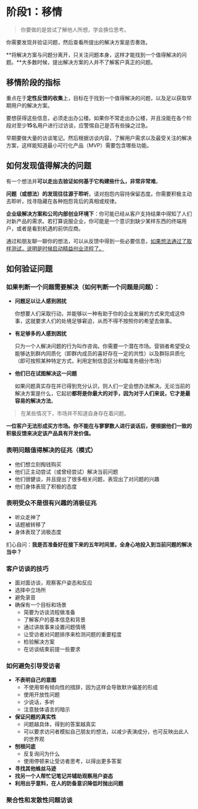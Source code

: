 # 阶段1：移情

> 你要做的是尝试了解他人所想，学会换位思考。

你需要发现并验证问题，然后查看所提出的解决方案是否奏效。

**将解决方案与问题分离开，只关注问题本身，这样才能找到一个值得解决的问题。**大多数时候，提出解决方案的人并不了解客户真正的问题。

## 移情阶段的指标

重点在于**定性反馈的收集**上，目标在于找到一个值得解决的问题，以及足以获取早期用户的解决方案。

要想获得这些信息，必须走出办公楼。如果你不常走出办公楼，并且没能在各个阶段对至少**15**名用户进行过访谈，应警惕自己是否有些操之过急。

早期要做大量的访谈笔记。然后根据访谈内容，了解用户需求以及最受关注的解决方案，这样能知道最小可行化产品（MVP）需要包含哪些功能。

## 如何发现值得解决的问题

有一个想法并**可以走出去验证如何基于它构建些什么，非常非常难**。

**问题（或想法）的发现往往源于聆听**。请对抱怨内容持保留态度。你需要积极主动去聆听，找寻隐藏在各种抱怨背后的真相或规律。

**企业级解决方案和公司内部创业环境下**：你可能已经从客户支持结果中得知了人们对新产品的需求。若打算说服企业，你可能是一个意识到缺少某样东西的终端用户，或者是看到机遇的前供应商。

通过和朋友聊一聊你的想法，可以从反馈中得到一些必要信息，<u>如果想法通过了取样测试，说明是时候启动精益创业流程了。</u>

## 如何验证问题

### 如果判断一个问题需要解决（如何判断一个问题是问题）：

- **问题足以让人感到困扰**

  你想要人们采取行动，并能够以一种有助于你的企业发展的方式来完成这件事，这就要求人们的处境足够窘迫，从而不得不按照你的希望去做事。

- **有足够多的人感到困扰**

  只为一个人解决问题的行为叫作咨询。你需要一个潜在市场。营销者希望受众能够达到群内同质化（即群内成员的喜好存在一定的共性）以及群际异质化（即可按照某种特定方式，利用定制信息区分和瞄准务细分市场）

- **他们已在试图解决这一问题**

  如果问题真实存在并已得到充分认识，则人们一定会想办法解决。无论当前的解决方案是什么，它起初**都将是你最大的对手，因为对于人们来说，它才是最容易的解决方法**。

> 在某些情况下，市场并不知道自身存在着问题。

**一位客户无法形成买方市场。你不能在与寥寥数人进行谈话后，便根据他们一致的积极反馈来决定该产品具有开发价值。**

### 表明问题值得解决的征兆（模式）

- 他们想立刻掏钱购买
- 他们正主动尝试（或曾经尝试）解决当前问题
- 他们很健谈，并且提出了很多相关问题，表现出了对问题的兴趣
- 他们身体表现了积极的态度

### 表明受众不是很有兴趣的消极征兆

- 听众走神了
- 话题被转移了
- 身体表现了消极态度

扪心自问：**我是否准备好在接下来的五年时间里，全身心地投入到当前问题的解决当中？**

### 客户访谈的技巧

- 面对面访谈，观察客户姿态和反应
- 选择中立场所
- 避免录音
- 确保有一个目标和场景
  - 简要为访谈流程做准备
  - 了解客户的基本信息和背景
  - 通过讲故事来设置问题情境
  - 让受访者对问题排序来检测问题的重要程度
  - 检验解决方案
  - 在访谈结束前提一些要求

### 如何避免引导受访者

- **不表明自己的意图**
  - 不使用带有倾向性的措辞，因为这样会导致默许偏差的形成
  - 使用开放性问题
  - 少说话，多听
  - 注意肢体语言的暗示
- **保证问题的真实性**
  - 问题越具体，得到的答案越真实
  - 可以要求访问者模拟自己朋友的想法，以减少表演成分，也可反映出此人的世界观
- **刨根问底**
  - 反复询问为什么
  - 使用停顿来让受访者思考，以得出更多答案
- **寻找其他蛛丝马迹**
- **找另一个人帮忙记笔记并辅助观察用户姿态**
- **利用出乎意料，在人的防备意识降低时抛出问题**

### 聚合性和发散性问题访谈

